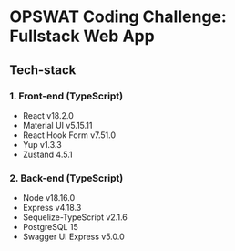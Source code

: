 # OPSWAT Coding Challenge: Fullstack Web App

## Tech-stack
### 1. Front-end (TypeScript)
- React v18.2.0
- Material UI v5.15.11
- React Hook Form v7.51.0
- Yup v1.3.3
- Zustand 4.5.1

### 2. Back-end (TypeScript)
- Node v18.16.0
- Express v4.18.3
- Sequelize-TypeScript v2.1.6
- PostgreSQL 15
- Swagger UI Express v5.0.0
